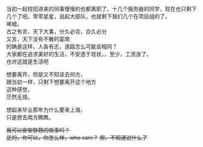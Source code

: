 当初一起校招进来的同事慢慢的也都离职了。十几个服务器的同学，现在也只剩下几个了吧。零零星星，说起大部队，也就剩下我们几个在项目组的了。  
唏嘘。  
古之有言，天下大事，分久必合，合久必分  
又言，天下没有不散的宴席  
的确是这样，人各有志，道路怎么可能会相同？  
大家都在追求美好的生活，不安逸于现状，，至少，工资涨了。  
也许这就是生活吧

想要离开，但是又不知该去何方，  
跟当初一样，只剩下想要离开这个地方  
这种感觉，  
茫然无措。  

想起来毕业那年为什么要来上海，  
只是想去南方瞧瞧。  





~~我可以安安静静的做事吗？~~  
~~是的，你可以，你怎么样，who care？~~
~~擦，不知道说什么了~~